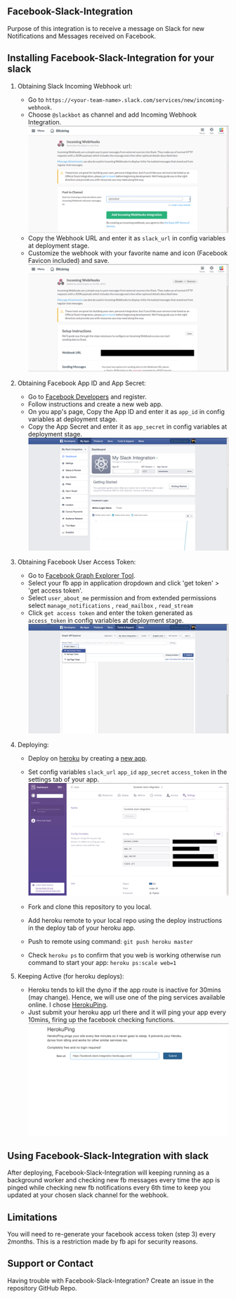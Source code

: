 ## Facebook-Slack-Integration

Purpose of this integration is to receive a message on Slack for new Notifications and Messages received on Facebook.


## Installing Facebook-Slack-Integration for your slack

1. Obtaining Slack Incoming Webhook url:
	* Go to `https://<your-team-name>.slack.com/services/new/incoming-webhook`.
	* Choose `@slackbot` as channel and add Incoming Webhook Integration.
	![slack new webhook](img/slack_new_webhook.png)
	* Copy the Webhook URL and enter it as `slack_url` in config variables at deployment stage.
	* Customize the webhook with your favorite name and icon (Facebook Favicon included) and save.
	![slack webhook url](img/slack_webhook_url.png)

2. Obtaining Facebook App ID and App Secret:
	* Go to [Facebook Developers](https://developers.facebook.com/quickstarts/?platform=web) and register.
	* Follow instructions and create a new web app. 
	* On you app's page, Copy the App ID and enter it as `app_id` in config variables at deployment stage.
	* Copy the App Secret and enter it as `app_secret` in config variables at deployment stage.
	![fb app](img/fb_app.png)
	
3. Obtaining Facebook User Access Token:
	* Go to [Facebook Graph Explorer Tool](https://developers.facebook.com/tools/explorer/).
	* Select your fb app in application dropdown and click 'get token' > 'get access token'.
	* Select `user_about_me` permission and from extended permissions select `manage_notifications` , `read_mailbox` , `read_stream`
	* Click `get access token` and enter the token generated as `access_token` in config variables  at deployment stage.
	![fb access token](img/fb_access_token.png)

4. Deploying:
	* Deploy on [heroku](https://www.heroku.com/) by creating a [new app](https://dashboard.heroku.com/new).
	* Set config variables `slack_url` `app_id` `app_secret` `access_token` in the settings tab of your app.
	![heroku config variables](img/heroku_config_variables.png)

	* Fork and clone this repository to you local. 
	* Add heroku remote to your local repo using the deploy instructions in the deploy tab of your heroku app.
	* Push to remote using command:  `git push heroku master`
	* Check `heroku ps` to confirm that you web is working otherwise run command to start your app: `heroku ps:scale web=1`

5. Keeping Active (for heroku deploys):
	* Heroku tends to kill the dyno if the app route is inactive for 30mins (may change). Hence, we will use one of the ping services available online. I chose [HerokuPing](http://www.herokuping.com/). 
	* Just submit your heroku app url there and it will ping your app every 10mins, firing up the facebook checking functions.
	![herokuping](img/herokuping.png)

## Using Facebook-Slack-Integration with slack

After deploying, Facebook-Slack-Integration will keeping running as a background worker and checking new fb messages every time the app is pinged while checking new fb notifications every 6th time to keep you updated at your chosen slack channel for the webhook.


## Limitations

You will need to re-generate your facebook access token (step 3) every 2months. This is a restriction made by fb api for security reasons.


## Support or Contact

Having trouble with Facebook-Slack-Integration? Create an issue in the repository GitHub Repo.



